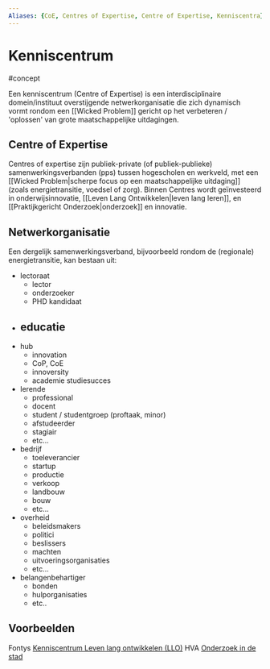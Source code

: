 ```yaml
---
Aliases: {CoE, Centres of Expertise, Centre of Expertise, Kenniscentra}
---
```



# Kenniscentrum
#concept

Een kenniscentrum (Centre of Expertise) is een interdisciplinaire domein/instituut overstijgende netwerkorganisatie die zich dynamisch vormt rondom een [[Wicked Problem]] gericht op het verbeteren / 'oplossen' van grote maatschappelijke uitdagingen.

## Centre of Expertise

Centres of expertise zijn publiek-private (of publiek-publieke) samenwerkingsverbanden (pps) tussen hogescholen en werkveld, met een [[Wicked Problem|scherpe focus op een maatschappelijke uitdaging]] (zoals energietransitie, voedsel of zorg). Binnen Centres wordt geïnvesteerd in onderwijsinnovatie, [[Leven Lang Ontwikkelen|leven lang leren]], en [[Praktijkgericht Onderzoek|onderzoek]] en innovatie.

## Netwerkorganisatie

Een dergelijk samenwerkingsverband, bijvoorbeeld rondom de (regionale) energietransitie, kan bestaan uit:

- lectoraat
	- lector
	- onderzoeker
	- PHD kandidaat
- educatie
	- 
- hub
	- innovation
	- CoP, CoE
	- innoversity
	- academie studiesucces
- lerende
	- professional
	- docent
	- student / studentgroep (proftaak, minor)
	- afstudeerder
	- stagiair
	- etc...
- bedrijf
	- toeleverancier
	- startup
	- productie
	- verkoop
	- landbouw
	- bouw
	- etc...
- overheid
	- beleidsmakers
	- politici
	- beslissers
	- machten
	- uitvoeringsorganisaties
	- etc...
- belangenbehartiger
	- bonden
	- hulporganisaties
	- etc..

## Voorbeelden

Fontys [Kenniscentrum Leven lang ontwikkelen (LLO)](https://fontys.nl/Onderzoek/Toekomst-van-leren-1/Leven-lang-ontwikkelen.htm)
HVA [Onderzoek in de stad](https://www.hva.nl/onderzoek/impact-en-output/onderzoek-in-de-stad/onderzoek-in-de-stad.html)

